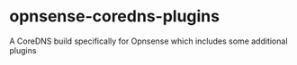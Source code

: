 # opnsense-coredns-plugins
A CoreDNS build specifically for Opnsense which includes some additional plugins
